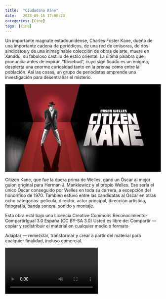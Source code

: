 ```yaml
---
title:  "Ciudadano Kane"
date:   2023-09-15 17:00:23
categories: [Cine]
tags: [Cine]
---
```


Un importante magnate estadounidense, Charles Foster Kane, dueño de una importante cadena de periódicos, de una red de emisoras, de dos sindicatos y de una inimaginable colección de obras de arte, muere en Xanadú, su fabuloso castillo de estilo oriental. La última palabra que pronuncia antes de expirar, ”Rosebud”, cuyo significado es un enigma, despierta una enorme curiosidad tanto en la prensa como entre la población. Así las cosas, un grupo de periodistas emprende una investigación para desentrañar el misterio.

![Ciudadano Kane](/images/kane.jpg)

Citizen Kane, que fue la ópera prima de Welles, ganó un Óscar al mejor guion original para Herman J. Mankiewicz y el propio Welles. Ese sería el único Óscar conseguido por Welles en toda su carrera, a excepción del honorífico de 1970. También estuvo entre las candidatas al Óscar en otras ocho categorías: película, director, actor principal, dirección artística, fotografía, banda sonora, sonido y montaje.

Esta obra está bajo una Licencia Creative Commons Reconocimiento-CompartirIgual 3.0 España (CC BY-SA 3.0) Usted es libre de: Compartir — copiar y redistribuir el material en cualquier medio o formato

Adaptar — remezclar, transformar y crear a partir del material para cualquier finalidad, incluso comercial.






<video controls preload='metadata' onclick='(function(el){ if(el.paused) el.play(); else el.pause() })(this)'>
  <source src='https://ok.ru/videoembed/1159917931103' type='video/mp4; codecs="avc1.42E01E, mp4a.40.2"'>
</video>